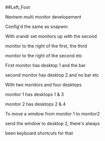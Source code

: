 ##Left_Foot

Nextwm multi monitor developement

Config'd the same as snapwm

With xrandr set monitors up with the second

monitor to the right of the first, the third

monitor to the right of the second etc

First monitor has desktop 1 and the bar

second monitor has desktop 2 and no bar etc

With two monitors and four desktops

monitor 1 has desktops 1 & 3

monitor 2 has desktops 2 & 4

To move a window from monitor 1 to monitor2

send the window to desktop 2, there's always

been keyboard shortcuts for that

